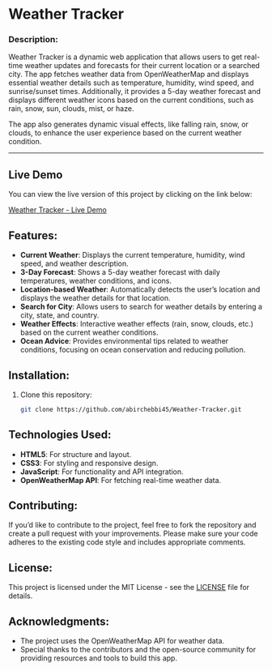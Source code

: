 # Weather Tracker

### Description:
Weather Tracker is a dynamic web application that allows users to get real-time weather updates and forecasts for their current location or a searched city. The app fetches weather data from OpenWeatherMap and displays essential weather details such as temperature, humidity, wind speed, and sunrise/sunset times. Additionally, it provides a 5-day weather forecast and displays different weather icons based on the current conditions, such as rain, snow, sun, clouds, mist, or haze.

The app also generates dynamic visual effects, like falling rain, snow, or clouds, to enhance the user experience based on the current weather condition.

---
## Live Demo

You can view the live version of this project by clicking on the link below:

[Weather Tracker - Live Demo](https://abirchebbi45.github.io/Weather-Tracker/)

## Features:
- **Current Weather**: Displays the current temperature, humidity, wind speed, and weather description.
- **3-Day Forecast**: Shows a 5-day weather forecast with daily temperatures, weather conditions, and icons.
- **Location-based Weather**: Automatically detects the user’s location and displays the weather details for that location.
- **Search for City**: Allows users to search for weather details by entering a city, state, and country.
- **Weather Effects**: Interactive weather effects (rain, snow, clouds, etc.) based on the current weather conditions.
- **Ocean Advice**: Provides environmental tips related to weather conditions, focusing on ocean conservation and reducing pollution.

## Installation:
1. Clone this repository:
   ```bash
   git clone https://github.com/abirchebbi45/Weather-Tracker.git

## Technologies Used:
- **HTML5**: For structure and layout.
- **CSS3**: For styling and responsive design.
- **JavaScript**: For functionality and API integration.
- **OpenWeatherMap API**: For fetching real-time weather data.

## Contributing:
If you’d like to contribute to the project, feel free to fork the repository and create a pull request with your improvements. Please make sure your code adheres to the existing code style and includes appropriate comments.

## License:
This project is licensed under the MIT License - see the [LICENSE](LICENSE) file for details.

## Acknowledgments:
- The project uses the OpenWeatherMap API for weather data.
- Special thanks to the contributors and the open-source community for providing resources and tools to build this app.
